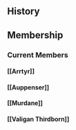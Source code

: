 ## History
## Membership
### Current Members
#### [[Arrtyr]]
#### [[Auppenser]]
#### [[Murdane]]
#### [[Valigan Thirdborn]]